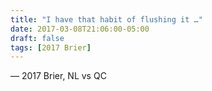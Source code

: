 ```yaml
---
title: "I have that habit of flushing it …"
date: 2017-03-08T21:06:00-05:00
draft: false
tags: [2017 Brier]
---
```

— 2017 Brier, NL vs QC
<!--more--> 


